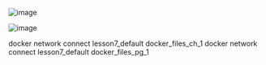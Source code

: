 ![image](https://github.com/user-attachments/assets/838455f3-501b-4040-979e-590a22fb4413)

![image](https://github.com/user-attachments/assets/f37b8c10-b52f-435d-b20d-5134ae211e9e)


docker network connect lesson7_default docker_files_ch_1
docker network connect lesson7_default docker_files_pg_1
